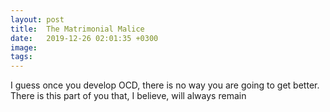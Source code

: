 ```yaml
---
layout: post
title:  The Matrimonial Malice
date:   2019-12-26 02:01:35 +0300
image:  
tags:   
---
```


I guess once you develop OCD, there is no way you are going to get better. There is this part of you that, I believe, will always remain
